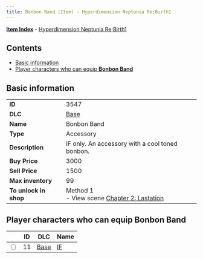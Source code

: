```yaml
---
title: Bonbon Band (Item) - Hyperdimension Neptunia Re;Birth1
---
```


[**Item Index**](/neptunia/rb1/item/index.html) - [Hyperdimension Neptunia Re;Birth1](/neptunia/rb1)

## Contents

- [Basic information](#basic-information)
- [Player characters who can equip **Bonbon Band**](#player-characters-who-can-equip-bonbon-band)
## Basic information

|   |   |
| -- | -- |
| **ID** | 3547 |
| **DLC** | [Base](/neptunia/rb1/dlc/1-base.html) |
| **Name** | Bonbon Band |
| **Type** | Accessory |
| **Description** | IF only. An accessory with a cool toned bonbon. |
| **Buy Price** | 3000 |
| **Sell Price** | 1500 |
| **Max inventory** | 99 |
| **To unlock in shop** | Method 1<br />- View scene [Chapter 2: Lastation](/neptunia/rb1/scene/1-202-chapter-2-lastation.html) |


## Player characters who can equip **Bonbon Band**

|    | ID | DLC | Name |
| -- | -- | --- | ---- |
| <input type="checkbox" id="rb1-player-1-11" class="trackbox" /> | 11 | [Base](/neptunia/rb1/dlc/1-base.html) | [IF](/neptunia/rb1/player/1-11-if.html) |
